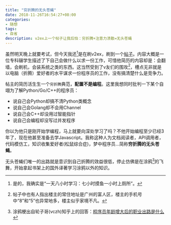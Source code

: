 ```yaml
---
title: "穷折腾的无头苍蝇"
date: 2018-11-26T16:54:27+08:00
categories:
- 随想
tags:
- 自省
description: v2ex上一个帖子让我后怕：穷折腾+注意力溃散=无头苍蝇
---
```


虽然明天晚上就要考试，但今天我还[^shame]是在刷v2ex，刷到一个[帖子](https://www.v2ex.com/t/511546)。内容大概是一位专科辍学生描述了下自己会做什么以求一份工作，可惜他简历的内容却是：会翻墙，会刷机，会装系统之类的东西。这当然受到了v友们的围攻[^except]，槽点无非就是以电脑（折腾）爱好者的水平谋求一份程序员的工作，没有搞清楚什么是竞争力。

帖主的简历活生生一个`穷折腾`典范，**配置不是编程**。这里我想同时批判一下某个自翊为了解Python/Go/C++的程序员：

- 说自己会Python却搞不清Python类概念
- 说自己会Golang却不会用Channel
- 说自己会C++却没用过智能指针
- 说自己会编程却没写过并发程序

你以为他只是刚开始学编程，马上就要向深处学习了吗？不他开始编程至少已经3年了，现在他甚至准备去学Javascript。我称这种人为文档阅读者，API调用者，代码模仿工，知识收集爱好者(松鼠综合症)，梦中程序员…简称**穷折腾的无头苍蝇**。

无头苍蝇们唯一的出路就是意识到自己折腾的效益很低，停止仿佛是在涂鸦[^Graffiti]的飞舞，开始拿起书架上的国外译著学习涂鸦以外的知识。

[^shame]: 是的，我确实是“一天八小时学习：七小时摸鱼一小时上厕所”。
[^except]: 帖子中也有人指出楼主的常住地址是广州的富人区，楼主的手机号中“8”和“5”也异常地多，楼主似乎家境不凡。
[^Graffiti]:涂鸦梗出自轮子哥(vczh)知乎上的回答：[程序员年龄增大后的职业出路是什么](https://www.zhihu.com/question/35025502/answer/484920286)